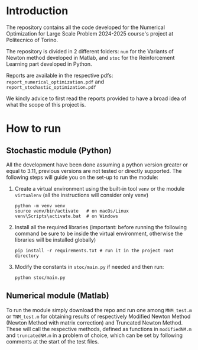 # Introduction

The repository contains all the code developed for the Numerical Optimization for Large Scale Problem 2024-2025 course's project at Politecnico of Torino.

The repository is divided in 2 different folders: `num` for the Variants of Newton method developed in Matlab, and `stoc` for the Reinforcement Learning part developed in Python.

Reports are available in the respective pdfs: `report_numerical_optimization.pdf` and `report_stochastic_optimization.pdf`

We kindly advice to first read the reports provided to have a broad idea of what the scope of this project is.

# How to run

## Stochastic module (Python)
All the development have been done assuming a python version greater or equal to 3.11, previous versions are not tested or directly supported.
The following steps will guide you on the set-up to run the module:

1. Create a virtual environment using the built-in tool ```venv``` or the module ```virtualenv``` (all the instructions will consider only venv)
    ```
    python -m venv venv
    source venv/bin/activate   # on macOs/Linux
    venv\Scripts\activate.bat  # on Windows
    ```
2. Install all the required libraries (important: before running the following command be sure to be inside the virtual environment, otherwise the libraries will be installed globally)
    ```
    pip install -r requirements.txt # run it in the project root directory
    ```
3. Modify the constants in `stoc/main.py` if needed and then run:
    ```
    python stoc/main.py
    ```

## Numerical module (Matlab)
To run the module simply download the repo and run one among `MNM_test.m` or `TNM_test.m` for obtaining results of respectively Modified Newton Method (Newton Method with matrix correction) and Truncated Newton Method. These will call the respective methods, defined as functions in `modifiedNM.m` and `truncatedNM.m` in a problem of choice, which can be set by following comments at the start of the test files.
